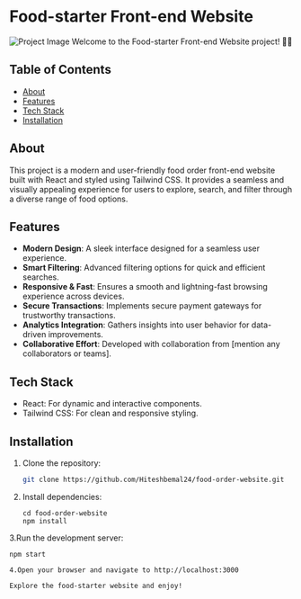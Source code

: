 # Food-starter Front-end Website
![Project Image](url/to/your/image.png)
Welcome to the Food-starter Front-end Website project! 🍔🌐

## Table of Contents
- [About](#about)
- [Features](#features)
- [Tech Stack](#tech-stack)
- [Installation](#installation)

## About

This project is a modern and user-friendly food order front-end website built with React and styled using Tailwind CSS. It provides a seamless and visually appealing experience for users to explore, search, and filter through a diverse range of food options.

## Features

- **Modern Design**: A sleek interface designed for a seamless user experience.
- **Smart Filtering**: Advanced filtering options for quick and efficient searches.
- **Responsive & Fast**: Ensures a smooth and lightning-fast browsing experience across devices.
- **Secure Transactions**: Implements secure payment gateways for trustworthy transactions.
- **Analytics Integration**: Gathers insights into user behavior for data-driven improvements.
- **Collaborative Effort**: Developed with collaboration from [mention any collaborators or teams].

## Tech Stack

- React: For dynamic and interactive components.
- Tailwind CSS: For clean and responsive styling.

## Installation

1. Clone the repository:

   ```bash
   git clone https://github.com/Hiteshbemal24/food-order-website.git

2. Install dependencies:
   ```
   cd food-order-website
   npm install
3.Run the development server:
```
npm start

4.Open your browser and navigate to http://localhost:3000

Explore the food-starter website and enjoy!
